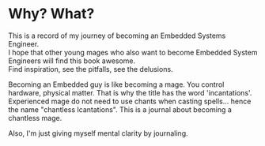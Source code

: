 # Why? What?

This is a record of my journey of becoming an Embedded Systems Engineer.    
I hope that other young mages who also want to become Embedded System Engineers will find this book awesome.  
Find inspiration, see the pitfalls, see the delusions.  

Becoming an Embedded guy is like becoming a mage. You control hardware, physical matter. That is why the title has the word 'incantations'.  
Experienced mage do not need to use chants when casting spells... hence the name "chantless Icantations". This is a journal about becoming a chantless mage.   







Also, I'm just giving myself mental clarity by journaling.